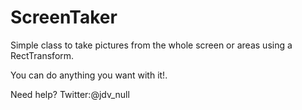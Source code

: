 # ScreenTaker
Simple class to take pictures from the whole screen or areas using a RectTransform.

You can do anything you want with it!.

Need help? Twitter:@jdv_null

